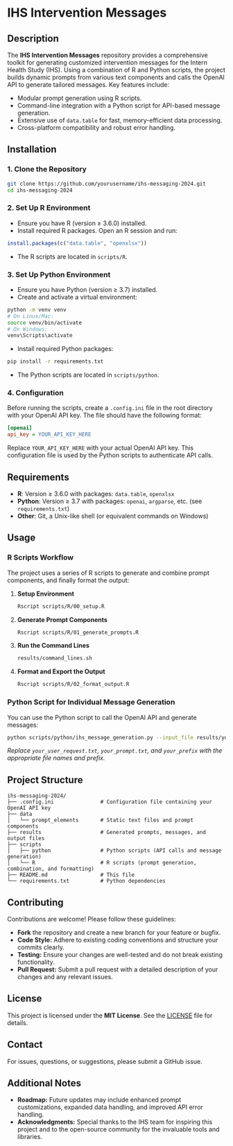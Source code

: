 # IHS Intervention Messages

## Description
The **IHS Intervention Messages** repository provides a comprehensive toolkit for generating customized intervention messages for the Intern Health Study (IHS). Using a combination of R and Python scripts, the project builds dynamic prompts from various text components and calls the OpenAI API to generate tailored messages. Key features include:
- Modular prompt generation using R scripts.
- Command-line integration with a Python script for API-based message generation.
- Extensive use of `data.table` for fast, memory-efficient data processing.
- Cross-platform compatibility and robust error handling.

## Installation

### 1. Clone the Repository
```bash
git clone https://github.com/yourusername/ihs-messaging-2024.git
cd ihs-messaging-2024
```

### 2. Set Up R Environment
- Ensure you have R (version ≥ 3.6.0) installed.
- Install required R packages. Open an R session and run:
```r
install.packages(c("data.table", "openxlsx"))
```
- The R scripts are located in `scripts/R`.

### 3. Set Up Python Environment
- Ensure you have Python (version ≥ 3.7) installed.
- Create and activate a virtual environment:
```bash
python -m venv venv
# On Linux/Mac:
source venv/bin/activate
# On Windows:
venv\Scripts\activate
```
- Install required Python packages:
```bash
pip install -r requirements.txt
```
- The Python scripts are located in `scripts/python`.

### 4. Configuration
Before running the scripts, create a `.config.ini` file in the root directory with your OpenAI API key. The file should have the following format:

```ini
[openai]
api_key = YOUR_API_KEY_HERE
```

Replace `YOUR_API_KEY_HERE` with your actual OpenAI API key. This configuration file is used by the Python scripts to authenticate API calls.

## Requirements
- **R**: Version ≥ 3.6.0 with packages: `data.table`, `openxlsx`
- **Python**: Version ≥ 3.7 with packages: `openai`, `argparse`, etc. (see `requirements.txt`)
- **Other**: Git, a Unix-like shell (or equivalent commands on Windows)

## Usage

### R Scripts Workflow
The project uses a series of R scripts to generate and combine prompt components, and finally format the output:

1. **Setup Environment**
   ```bash
   Rscript scripts/R/00_setup.R
   ```
2. **Generate Prompt Components**
   ```bash
   Rscript scripts/R/01_generate_prompts.R
   ```
3. **Run the Command Lines**
   ```bash
   results/command_lines.sh
   ```
4. **Format and Export the Output**
   ```bash
   Rscript scripts/R/02_format_output.R
   ```

### Python Script for Individual Message Generation
You can use the Python script to call the OpenAI API and generate messages:
```bash
python scripts/python/ihs_message_generation.py --input_file results/your_user_request.txt --config_file .config.ini --system_prompt results/your_prompt.txt --output_dir results --output_prefix your_prefix
```
*Replace `your_user_request.txt`, `your_prompt.txt`, and `your_prefix` with the appropriate file names and prefix.*

## Project Structure
```
ihs-messaging-2024/
├── .config.ini               # Configuration file containing your OpenAI API key
├── data
│   └── prompt_elements       # Static text files and prompt components
├── results                   # Generated prompts, messages, and output files
├── scripts
│   ├── python                # Python scripts (API calls and message generation)
│   └── R                     # R scripts (prompt generation, combination, and formatting)
├── README.md                 # This file
└── requirements.txt          # Python dependencies
```

## Contributing
Contributions are welcome! Please follow these guidelines:
- **Fork** the repository and create a new branch for your feature or bugfix.
- **Code Style:** Adhere to existing coding conventions and structure your commits clearly.
- **Testing:** Ensure your changes are well-tested and do not break existing functionality.
- **Pull Request:** Submit a pull request with a detailed description of your changes and any relevant issues.

## License
This project is licensed under the **MIT License**. See the [LICENSE](LICENSE) file for details.

## Contact
For issues, questions, or suggestions, please submit a GitHub issue.

## Additional Notes
- **Roadmap:** Future updates may include enhanced prompt customizations, expanded data handling, and improved API error handling.
- **Acknowledgments:** Special thanks to the IHS team for inspiring this project and to the open-source community for the invaluable tools and libraries.
